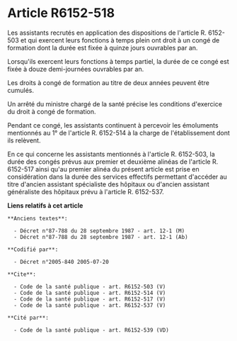 # Article R6152-518

Les assistants recrutés en application des dispositions de l'article R. 6152-503 et qui exercent leurs fonctions à temps
plein ont droit à un congé de formation dont la durée est fixée à quinze jours ouvrables par an. 

Lorsqu'ils exercent leurs fonctions à temps partiel, la durée de ce congé est fixée à douze demi-journées ouvrables par an. 

Les droits à congé de formation au titre de deux années peuvent être cumulés. 

Un arrêté du ministre chargé de la santé précise les conditions d'exercice du droit à congé de formation. 

Pendant ce congé, les assistants continuent à percevoir les émoluments mentionnés au 1° de l'article R. 6152-514 à la charge
de l'établissement dont ils relèvent. 

En ce qui concerne les assistants mentionnés à l'article R. 6152-503, la durée des congés prévus aux premier et deuxième
alinéas de l'article R. 6152-517 ainsi qu'au premier alinéa du présent article est prise en considération dans la durée des
services effectifs permettant d'accéder au titre d'ancien assistant spécialiste des hôpitaux ou d'ancien assistant
généraliste des hôpitaux prévu à l'article R. 6152-537.

**Liens relatifs à cet article**

	**Anciens textes**:

	  - Décret n°87-788 du 28 septembre 1987 - art. 12-1 (M)
	  - Décret n°87-788 du 28 septembre 1987 - art. 12-1 (Ab)

	**Codifié par**:

	  - Décret n°2005-840 2005-07-20

	**Cite**:

	  - Code de la santé publique - art. R6152-503 (V)
	  - Code de la santé publique - art. R6152-514 (V)
	  - Code de la santé publique - art. R6152-517 (V)
	  - Code de la santé publique - art. R6152-537 (V)

	**Cité par**:

	  - Code de la santé publique - art. R6152-539 (VD)
